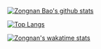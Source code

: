 [![Zongnan Bao's github stats](https://github-readme-stats.vercel.app/api?username=bznick98&hide=issues,prs&show_icons=true&theme=gruvbox)](https://github.com/bznick98)


[![Top Langs](https://github-readme-stats.vercel.app/api/top-langs/?username=bznick98?hide=verilogs)](https://github.com/anuraghazra/github-readme-stats)


[![Zongnan's wakatime stats](https://github-readme-stats.vercel.app/api/wakatime?username=nick19981122)](https://github.com/anuraghazra/github-readme-stats)
